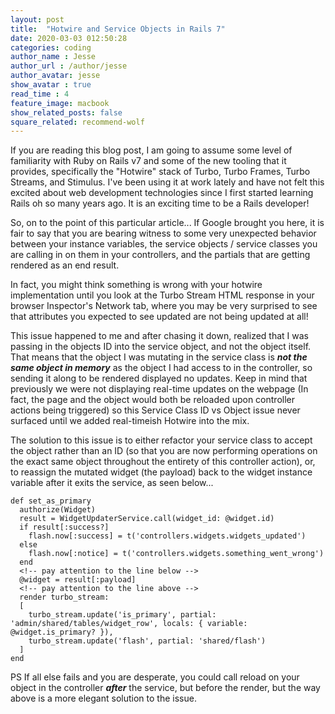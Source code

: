 ```yaml
---
layout: post
title:  "Hotwire and Service Objects in Rails 7"
date: 2020-03-03 012:50:28
categories: coding
author_name : Jesse
author_url : /author/jesse
author_avatar: jesse
show_avatar : true
read_time : 4
feature_image: macbook
show_related_posts: false
square_related: recommend-wolf
---
```


If you are reading this blog post, I am going to assume some level of familiarity with Ruby on Rails v7 and some of the new tooling that it provides, specifically the "Hotwire" stack of Turbo, Turbo Frames, Turbo Streams, and Stimulus. I've been using it at work lately and have not felt this excited about web development technologies since I first started learning Rails oh so many years ago. It is an exciting time to be a Rails developer!

So, on to the point of this particular article... If Google brought you here, it is fair to say that you are bearing witness to some very unexpected behavior between your instance variables,  the service objects / service classes you are calling in on them in your controllers, and the partials that are getting rendered as an end result.

In fact, you might think something is wrong with your hotwire implementation until you look at the Turbo Stream HTML response in your browser Inspector's Network tab, where you may be very surprised to see that attributes you expected to see updated are not being updated at all!

This issue happened to me and after chasing it down, realized that I was passing in the objects ID into the service object, and not the object itself. That means that the object I was mutating in the service class is ***not the same object in memory*** as the object I had access to in the controller, so sending it along to be rendered displayed no updates. Keep in mind that previously we were not displaying real-time updates on the webpage (In fact, the page and the object would both be reloaded upon controller actions being triggered) so this Service Class ID vs Object issue never surfaced until we added real-timeish Hotwire into the mix.

The solution to this issue is to either refactor your service class to accept the object rather than an ID (so that you are now performing operations on the exact same object throughout the entirety of this controller action), or, to reassign the mutated widget (the payload) back to the widget instance variable after it exits the service, as seen below...



    def set_as_primary
      authorize(Widget)
      result = WidgetUpdaterService.call(widget_id: @widget.id)
      if result[:success?]
        flash.now[:success] = t('controllers.widgets.widgets_updated')
      else
        flash.now[:notice] = t('controllers.widgets.something_went_wrong')
      end
      <!-- pay attention to the line below -->
      @widget = result[:payload]
      <!-- pay attention to the line above -->
      render turbo_stream:
      [
        turbo_stream.update('is_primary', partial: 'admin/shared/tables/widget_row', locals: { variable: @widget.is_primary? }),
        turbo_stream.update('flash', partial: 'shared/flash')
      ]
    end


PS If all else fails and you are desperate, you could call reload on your object in the controller ***after*** the service, but before the render,  but the way above is a more elegant solution to the issue.    





